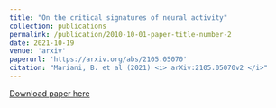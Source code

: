 ```yaml
---
title: "On the critical signatures of neural activity"
collection: publications
permalink: /publication/2010-10-01-paper-title-number-2
date: 2021-10-19
venue: 'arxiv'
paperurl: 'https://arxiv.org/abs/2105.05070'
citation: "Mariani, B. et al (2021) <i> arXiv:2105.05070v2 </i>"
---
```


[Download paper here](https://github.com/benedetta-mariani/benedetta-mariani.github.io/blob/master/files/2105.05070.pdf)
